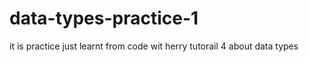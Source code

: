 # data-types-practice-1
it is practice just learnt from code wit herry tutorail 4 about data types 
